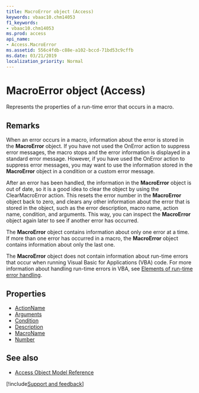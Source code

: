 ```yaml
---
title: MacroError object (Access)
keywords: vbaac10.chm14053
f1_keywords:
- vbaac10.chm14053
ms.prod: access
api_name:
- Access.MacroError
ms.assetid: 556c4fdb-c88e-a102-bccd-71bd53c9cffb
ms.date: 03/21/2019
localization_priority: Normal
---
```



# MacroError object (Access)

Represents the properties of a run-time error that occurs in a macro.


## Remarks

When an error occurs in a macro, information about the error is stored in the **MacroError** object. If you have not used the OnError action to suppress error messages, the macro stops and the error information is displayed in a standard error message. However, if you have used the OnError action to suppress error messages, you may want to use the information stored in the **MacroError** object in a condition or a custom error message.

After an error has been handled, the information in the **MacroError** object is out of date, so it is a good idea to clear the object by using the ClearMacroError action. This resets the error number in the **MacroError** object back to zero, and clears any other information about the error that is stored in the object, such as the error description, macro name, action name, condition, and arguments. This way, you can inspect the **MacroError** object again later to see if another error has occurred.

The **MacroError** object contains information about only one error at a time. If more than one error has occurred in a macro, the **MacroError** object contains information about only the last one.

The **MacroError** object does not contain information about run-time errors that occur when running Visual Basic for Applications (VBA) code. For more information about handling run-time errors in VBA, see [Elements of run-time error handling](../access/Concepts/Error-Codes/elements-of-run-time-error-handling.md).


## Properties

- [ActionName](Access.MacroError.ActionName.md)
- [Arguments](Access.MacroError.Arguments.md)
- [Condition](Access.MacroError.Condition.md)
- [Description](Access.MacroError.Description.md)
- [MacroName](Access.MacroError.MacroName.md)
- [Number](Access.MacroError.Number.md)

## See also

- [Access Object Model Reference](overview/Access/object-model.md)


[!include[Support and feedback](~/includes/feedback-boilerplate.md)]